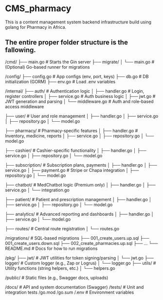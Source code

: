 # CMS_pharmacy
This is a content management system backend infrastructure build using golang for Pharmacy in Africa.

## The entire proper folder structure is the fallowing.

/cmd/
├── main.go                 # Starts the Gin server
├── migrate/
│   └── main.go             # (Optional) Go-based runner for migrations

/config/
├── config.go               # App configs (env, port, keys)
├── db.go                   # DB initialization (GORM)
├── env.go                  # Load .env variables

/internal/
├── auth/                   # Authentication logic
│   ├── handler.go          # Login, register controllers
│   ├── service.go          # Auth business logic
│   ├── jwt.go              # JWT generation and parsing
│   └── middleware.go       # Auth and role-based access middleware

├── user/                   # User and role management
│   ├── handler.go
│   ├── service.go
│   ├── repository.go
│   └── model.go

├── pharmacy/               # Pharmacy-specific features
│   ├── handler.go          # Inventory, medicine, reports
│   ├── service.go
│   ├── repository.go
│   └── model.go

├── cashier/                # Cashier-specific functionality
│   ├── handler.go
│   ├── service.go
│   ├── repository.go
│   └── model.go

├── subscription/           # Subscription plans, payments
│   ├── handler.go
│   ├── service.go
│   ├── payment.go          # Stripe or Chapa integration
│   ├── repository.go
│   └── model.go

├── chatbot/                # MedChatbot logic (Premium only)
│   ├── handler.go
│   ├── service.go
│   └── integration.go

├── patient/                # Patient and prescription management
│   ├── handler.go
│   ├── service.go
│   ├── repository.go
│   └── model.go

├── analytics/              # Advanced reporting and dashboards
│   ├── handler.go
│   ├── service.go
│   └── model.go

├── routes/                 # Central route registration
│   └── routes.go

/migrations/                # SQL-based migrations
├── 001_create_users.up.sql
├── 001_create_users.down.sql
├── 002_create_pharmacies.up.sql
├── ...
└── README.md               # Docs for how to run migrations

/pkg/
├── jwt/                    # JWT utilities for token signing/parsing
│   └── jwt.go
├── logger/                 # Custom logger (e.g., Zap or Logrus)
│   └── logger.go
├── utils/                  # Utility functions (string helpers, etc.)
│   └── helpers.go

/public/                    # Static files (e.g., Swagger docs, uploads)

/docs/                      # API and system documentation (Swagger)
/tests/                     # Unit and integration tests
/go.mod
/go.sum
/.env                       # Environment variables

